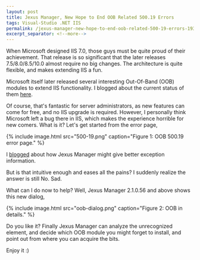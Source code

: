 ```yaml
---
layout: post
title: Jexus Manager, New Hope to End OOB Related 500.19 Errors
tags: Visual-Studio .NET IIS
permalink: /jexus-manager-new-hope-to-end-oob-related-500-19-errors-193854de0d4d
excerpt_separator: <!--more-->
---
```


When Microsoft designed IIS 7.0, those guys must be quite proud of their achievement. That release is so significant that the later releases 7.5/8.0/8.5/10.0 almost require no big changes. The architecture is quite flexible, and makes extending IIS a fun.
<!--more-->
Microsoft itself later released several interesting Out-Of-Band (OOB) modules to extend IIS functionality. I blogged about the current status of them [here](https://blog.lextudio.com/status-of-iis-out-of-band-modules-80a3af57c489).

Of course, that's fantastic for server administrators, as new features can come for free, and no IIS upgrade is required.
However, I personally think Microsoft left a bug there in IIS, which makes the experience horrible for new comers. What is it? Let's get started from the error page,

{% include image.html
src="500-19.png" caption="Figure 1: OOB 500.19 error page." %}

I [blogged](https://blog.lextudio.com/jexus-manager-troubleshooting-iis-configuration-with-jexus-manager-for-iis-express-read-only-mode-3aa89c332f79) about how Jexus Manager might give better exception information.

But is that intuitive enough and eases all the pains? I suddenly realize the answer is still No. Sad.

What can I do now to help? Well, Jexus Manager 2.1.0.56 and above shows this new dialog,

{% include image.html
src="oob-dialog.png" caption="Figure 2: OOB in details." %}

Do you like it? Finally Jexus Manager can analyze the unrecognized element, and decide which OOB module you might forget to install, and point out from where you can acquire the bits.

Enjoy it :)
